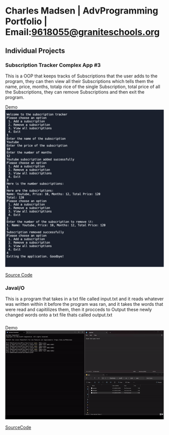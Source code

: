 # Charles Madsen | AdvProgramming Portfolio | Email:9618055@graniteschools.org


## Individual Projects 

### Subscription Tracker Complex App #3 

This is a OOP that keeps tracks of Subscriptions that the user adds to the program, they can then view all their Subscriptions which tells them the name, price, months, totalp rice of the single Subscription, total price of all the Subscriptions, they can remove Subscriptions and then exit the program.

Demo  ![Sub_TrackerDemo1](images/Sub_trackerDemo1.png)

[Source Code](src/Subscription-Tracker/src/main/java)


### JavaI/O
This is a program that takes in a txt file called input.txt and it reads whatever was written within it before the program was ran, and it takes the words that were read and capitilizes them, then it procceds to Output these newly changed words onto a txt file thats called output.txt

#####
Demo
![JavaI/O_Demo](images/JavaIODemo1.gif)



[SourceCode](src/JavaIO/src/main/java)



